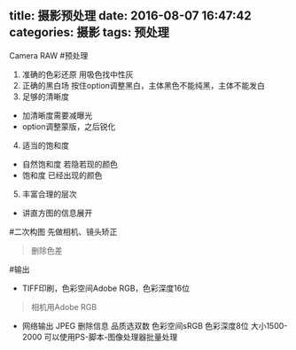 title: 摄影预处理
date: 2016-08-07 16:47:42
categories: 摄影
tags: 预处理
---

<!--more-->
Camera RAW
#预处理
1. 准确的色彩还原
用吸色找中性灰
2. 正确的黑白场
按住option调整黑白，主体黑色不能纯黑，主体不能发白
3. 足够的清晰度
- 加清晰度需要减曝光
- option调整蒙版，之后锐化
4. 适当的饱和度
- 自然饱和度 若隐若现的颜色
- 饱和度 已经出现的颜色
5. 丰富合理的层次
- 讲直方图的信息展开

#二次构图
先做相机、镜头矫正
> 删除色差

#输出
- TIFF印刷，色彩空间Adobe RGB，色彩深度16位
> 相机用Adobe RGB

- 网络输出
JPEG 删除信息 品质选双数
色彩空间sRGB 色彩深度8位 大小1500-2000
可以使用PS-脚本-图像处理器批量处理
